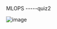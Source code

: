 MLOPS
-----quiz2

![image](https://user-images.githubusercontent.com/89181401/136528308-8efad533-dc8f-4443-8141-908117115ea8.png)





